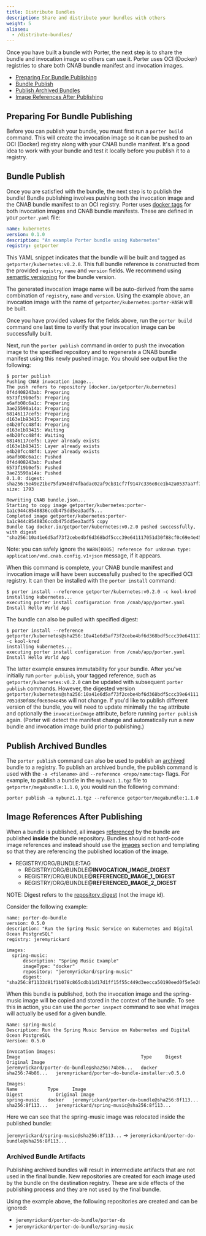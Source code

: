 ```yaml
---
title: Distribute Bundles
description: Share and distribute your bundles with others
weight: 5
aliases:
  - /distribute-bundles/
---
```


Once you have built a bundle with Porter, the next step is to share the bundle and invocation image so others can use it. Porter uses OCI (Docker) registries to share both CNAB bundle manifest and invocation images.

- [Preparing For Bundle Publishing](#preparing-for-bundle-publishing)
- [Bundle Publish](#bundle-publish)
- [Publish Archived Bundles](#publish-archived-bundles)
- [Image References After Publishing](#image-references-after-publishing)

## Preparing For Bundle Publishing

Before you can publish your bundle, you must first run a `porter build` command. This will create the invocation image so it can be pushed to an OCI (Docker) registry along with your CNAB bundle manifest. It's a good idea to work with your bundle and test it locally before you publish it to a registry.

## Bundle Publish

Once you are satisfied with the bundle, the next step is to publish the bundle! Bundle publishing involves pushing both the invocation image and the CNAB bundle manifest to an OCI registry. Porter uses [docker tags](https://docs.docker.com/engine/reference/commandline/tag/) for both invocation images and CNAB bundle manifests. These are defined in your `porter.yaml` file:

```yaml
name: kubernetes
version: 0.1.0
description: "An example Porter bundle using Kubernetes"
registry: getporter
```

This YAML snippet indicates that the bundle will be built and tagged as `getporter/kubernetes:v0.2.0`. This full bundle reference is constructed from the provided `registry`, `name` and `version` fields. We recommend using [semantic versioning](https://semver.org/) for the bundle version.

The generated invocation image name will be auto-derived from the same combination of `registry`, `name` and `version`. Using the example above, an invocation image with the name of `getporter/kubernetes:porter-HASH` will be built.

Once you have provided values for the fields above, run the `porter build` command one last time to verify that your invocation image can be successfully built.

Next, run the `porter publish` command in order to push the invocation image to the specified repository and to regenerate a CNAB bundle manifest using this newly pushed image. You should see output like the following:

```
$ porter publish
Pushing CNAB invocation image...
The push refers to repository [docker.io/getporter/kubernetes]
0f4d408243ab: Preparing
6573f19b0ef5: Preparing
a6afb08c6a1c: Preparing
3ae25590a14a: Preparing
68146117cef5: Preparing
d163e1b93415: Preparing
e4b20fcc48f4: Preparing
d163e1b93415: Waiting
e4b20fcc48f4: Waiting
68146117cef5: Layer already exists
d163e1b93415: Layer already exists
e4b20fcc48f4: Layer already exists
a6afb08c6a1c: Pushed
0f4d408243ab: Pushed
6573f19b0ef5: Pushed
3ae25590a14a: Pushed
0.1.0: digest: sha256:5e49e21be75fa940d74fbadac02af9cb31cf7f9147c336e8ce1b42a0537aa7f7 size: 1793

Rewriting CNAB bundle.json...
Starting to copy image getporter/kubernetes:porter-1a1c944c8540836ccdb475dd5ea3adf5...
Completed image getporter/kubernetes:porter-1a1c944c8540836ccdb475dd5ea3adf5 copy
Bundle tag docker.io/getporter/kubernetes:v0.2.0 pushed successfully, with digest "sha256:10a41e6d5af73f2cebe4bf6d368bdf5ccc39e641117051d30f88cf0c69e4e456"
```

Note: you can safely ignore the `WARN[0005] reference for unknown type: application/vnd.cnab.config.v1+json` message, if it appears.

When this command is complete, your CNAB bundle manifest and invocation image will have been successfully pushed to the specified OCI registry. It can then be installed with the `porter install` command:

```
$ porter install --reference getporter/kubernetes:v0.2.0 -c kool-kred
installing kubernetes...
executing porter install configuration from /cnab/app/porter.yaml
Install Hello World App
```

The bundle can also be pulled with specified digest:

```
$ porter install --reference getporter/kubernetes@sha256:10a41e6d5af73f2cebe4bf6d368bdf5ccc39e641117051d30f88cf0c69e4e456 -c kool-kred
installing kubernetes...
executing porter install configuration from /cnab/app/porter.yaml
Install Hello World App
```

The latter example ensures immutability for your bundle. After you've initially run `porter publish`, your tagged reference, such as `getporter/kubernetes:v0.2.0` can be updated with subsequent `porter publish` commands. However, the digested version `getporter/kubernetes@sha256:10a41e6d5af73f2cebe4bf6d368bdf5ccc39e641117051d30f88cf0c69e4e456` will not change. If you'd like to publish different version of the bundle, you will need to update minimally the `tag` attribute and optionally the `invocationImage` attribute, before running `porter publish` again. (Porter will detect the manifest change and automatically run a new bundle and invocation image build prior to publishing.)

## Publish Archived Bundles

The `porter publish` command can also be used to publish an [archived](/archive-bundles/) bundle to a registry. To publish an archived bundle, the publish command is used with the `-a <filename>` and `--reference <repo/name:tag>` flags. For example, to publish a bundle in the `mybunz1.1.tgz` file to `getporter/megabundle:1.1.0`, you would run the following command:

```
porter publish -a mybunz1.1.tgz --reference getporter/megabundle:1.1.0
```

## Image References After Publishing

When a bundle is published, all images [referenced][image-map] by the bundle are
published **inside** the bundle repository. Bundles should not hard-code image
references and instead should use the [images] section and templating so that they
are referencing the published location of the image.

- REGISTRY/ORG/BUNDLE:TAG
  - REGISTRY/ORG/BUNDLE@**INVOCATION_IMAGE_DIGEST**
  - REGISTRY/ORG/BUNDLE@**REFERENCED_IMAGE_1_DIGEST**
  - REGISTRY/ORG/BUNDLE@**REFERENCED_IMAGE_2_DIGEST**

NOTE: Digest refers to the [repository digest][digest] (not the image id).

Consider the following example:

```
name: porter-do-bundle
version: 0.5.0
description: "Run the Spring Music Service on Kubernetes and Digital Ocean PostgreSQL"
registry: jeremyrickard

images:
  spring-music:
      description: "Spring Music Example"
      imageType: "docker"
      repository: "jeremyrickard/spring-music"
      digest: "sha256:8f1133d81f1b078c865cdb11d17d1ff15f55c449d3eecca50190eed0f5e5e26f"
```

When this bundle is published, both the invocation image and the spring-music
image will be copied and stored in the context of the bundle. To see this in
action, you can use the `porter inspect` command to see what images will
actually be used for a given bundle.

```
Name: spring-music
Description: Run the Spring Music Service on Kubernetes and Digital Ocean PostgreSQL
Version: 0.5.0

Invocation Images:
Image                                            Type     Digest            Original Image
jeremyrickard/porter-do-bundle@sha256:74b86...   docker   sha256:74b86...   jeremyrickard/porter-do-bundle-installer:v0.5.0

Images:
Name           Type     Image                                            Digest            Original Image
spring-music   docker   jeremyrickard/porter-do-bundle@sha256:8f113...   sha256:8f113...   jeremyrickard/spring-music@sha256:8f113...
```

Here we can see that the spring-music image was relocated inside the published bundle:

`jeremyrickard/spring-music@sha256:8f113...` → `jeremyrickard/porter-do-bundle@sha256:8f113...`

[images]: /author-bundles/#images

### Archived Bundle Artifacts

Publishing archived bundles will result in intermediate artifacts that are not
used in the final bundle. New repositories are created for each image used by
the bundle on the destination registry. These are side effects of the publishing
process and they are not used by the final bundle.

Using the example above, the following repositories are created and can be
ignored:

- `jeremyrickard/porter-do-bundle/porter-do`
- `jeremyrickard/porter-do-bundle/spring-music`

[digest]: https://github.com/opencontainers/image-spec/blob/master/descriptor.md#digests
[image-map]: /author-bundles/#images
